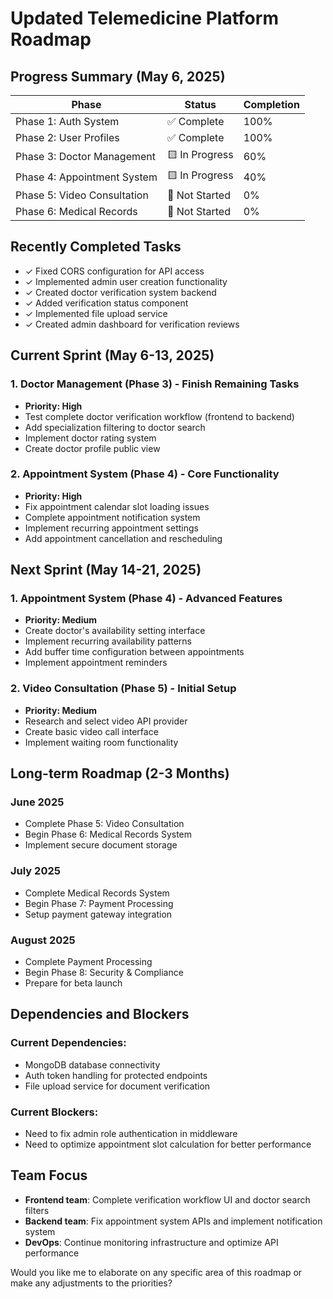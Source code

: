 # Updated Telemedicine Platform Roadmap

## Progress Summary (May 6, 2025)
| Phase | Status | Completion |
|-------|--------|------------|
| Phase 1: Auth System | ✅ Complete | 100% |
| Phase 2: User Profiles | ✅ Complete | 100% |
| Phase 3: Doctor Management | 🟨 In Progress | 60% |
| Phase 4: Appointment System | 🟨 In Progress | 40% |
| Phase 5: Video Consultation | 🔴 Not Started | 0% |
| Phase 6: Medical Records | 🔴 Not Started | 0% |

## Recently Completed Tasks
- ✓ Fixed CORS configuration for API access
- ✓ Implemented admin user creation functionality
- ✓ Created doctor verification system backend
- ✓ Added verification status component
- ✓ Implemented file upload service
- ✓ Created admin dashboard for verification reviews

## Current Sprint (May 6-13, 2025)

### 1. Doctor Management (Phase 3) - Finish Remaining Tasks
- **Priority: High**
- Test complete doctor verification workflow (frontend to backend)
- Add specialization filtering to doctor search
- Implement doctor rating system
- Create doctor profile public view

### 2. Appointment System (Phase 4) - Core Functionality
- **Priority: High**
- Fix appointment calendar slot loading issues
- Complete appointment notification system
- Implement recurring appointment settings
- Add appointment cancellation and rescheduling

## Next Sprint (May 14-21, 2025)

### 1. Appointment System (Phase 4) - Advanced Features
- **Priority: Medium**
- Create doctor's availability setting interface
- Implement recurring availability patterns
- Add buffer time configuration between appointments
- Implement appointment reminders

### 2. Video Consultation (Phase 5) - Initial Setup
- **Priority: Medium**
- Research and select video API provider
- Create basic video call interface
- Implement waiting room functionality

## Long-term Roadmap (2-3 Months)

### June 2025
- Complete Phase 5: Video Consultation
- Begin Phase 6: Medical Records System
- Implement secure document storage

### July 2025
- Complete Medical Records System
- Begin Phase 7: Payment Processing
- Setup payment gateway integration

### August 2025
- Complete Payment Processing
- Begin Phase 8: Security & Compliance
- Prepare for beta launch

## Dependencies and Blockers

### Current Dependencies:
- MongoDB database connectivity
- Auth token handling for protected endpoints
- File upload service for document verification

### Current Blockers:
- Need to fix admin role authentication in middleware
- Need to optimize appointment slot calculation for better performance

## Team Focus
- **Frontend team**: Complete verification workflow UI and doctor search filters
- **Backend team**: Fix appointment system APIs and implement notification system
- **DevOps**: Continue monitoring infrastructure and optimize API performance

Would you like me to elaborate on any specific area of this roadmap or make any adjustments to the priorities?
